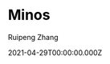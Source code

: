 ---
title: Minos
github: https://github.com/ppoffice/hexo-theme-minos
demo: http://ppoffice.github.io/hexo-theme-minos/
license: MIT
author: Ruipeng Zhang
author_link: ''
author_twitter: ''
date: 2021-04-29T00:00:00.000Z
ssg:
  - Hexo
cms: null
css: null
archetype: null
description: A simple and retro styled Hexo theme, concentrated more on your ideas.
draft: false
publish_date: '2015-05-17T07:46:09Z'
update_date: '2022-06-04T06:32:51Z'
github_star: 715
github_fork: 200
---